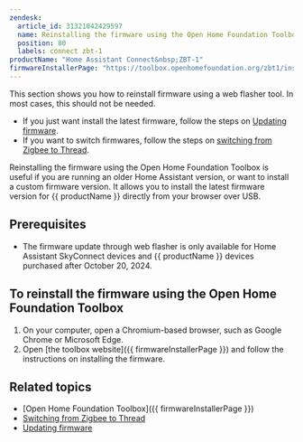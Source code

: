 ```yaml
---
zendesk:
  article_id: 31321042429597
  name: Reinstalling the firmware using the Open Home Foundation Toolbox
  position: 80
  labels: connect zbt-1
productName: "Home Assistant Connect&nbsp;ZBT-1"
firmwareInstallerPage: "https://toolbox.openhomefoundation.org/zbt1/install"
---
```


This section shows you how to reinstall firmware using a web flasher tool. In most cases, this should not be needed.

- If you just want install the latest firmware, follow the steps on [Updating firmware](/hc/en-us/articles/26124447269917).
- If you want to switch firmwares, follow the steps on [switching from Zigbee to Thread](/hc/en-us/articles/26124710072861).

Reinstalling the firmware using the Open Home Foundation Toolbox is useful if you are running an older Home Assistant version, or want to install a custom firmware version. It allows you to install the latest firmware version for {{ productName }} directly from your browser over USB.

## Prerequisites

- The firmware update through web flasher is only available for Home Assistant SkyConnect devices and {{ productName }} devices purchased after October 20, 2024.

## To reinstall the firmware using the Open Home Foundation Toolbox

1. On your computer, open a Chromium-based browser, such as Google Chrome or Microsoft Edge.
2. Open [the toolbox website]({{ firmwareInstallerPage }}) and follow the instructions on installing the firmware.

## Related topics

- [Open Home Foundation Toolbox]({{ firmwareInstallerPage }})
- [Switching from Zigbee to Thread](/hc/en-us/articles/26124710072861)
- [Updating firmware](/hc/en-us/articles/26124447269917)